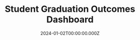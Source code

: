 ---
title: "Student Graduation Outcomes Dashboard"
date: "2024-01-02T00:00:00.000Z"
description: "This PowerBI dashboard presents the post-graduation outcomes of University of Arkansas students, detailing their employment, volunteer activities, and other paths, along with salary statistics by college."
image: "/project/Student Outcome Report.png"
projectUrl: "https://career.uark.edu/aboutus/studentstats/"
technologies: ["PowerBI", "Data Visualization", "PowerQuery"]
--- 